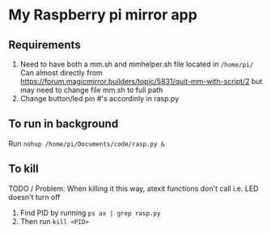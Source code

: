 # My Raspberry pi mirror app
## Requirements
1) Need to have both a mm.sh and mmhelper.sh file located in `/home/pi/`
Can almost directly from https://forum.magicmirror.builders/topic/5831/quit-mm-with-script/2
but may need to change file mm.sh to full path
2) Change button/led pin #'s accordinly in rasp.py

## To run in background
Run `nohup /home/pi/Documents/code/rasp.py &`
## To kill
TODO / Problem: When killing it this way, atexit functions don't call
i.e. LED doesn't turn off 
1) Find PID by running `ps ax | grep rasp.py`
2) Then run `kill <PID>`

